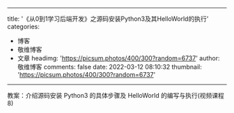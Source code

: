
---
title: '《从0到1学习后端开发》之源码安装Python3及其HelloWorld的执行'
categories: 
 - 博客
 - 敬维博客
 - 文章
headimg: 'https://picsum.photos/400/300?random=6737'
author: 敬维博客
comments: false
date: 2022-03-12 08:10:32
thumbnail: 'https://picsum.photos/400/300?random=6737'
---

<div>   
教案：介绍源码安装 Python3 的具体步骤及 HelloWorld 的编写与执行(视频课程8)  
</div>
            